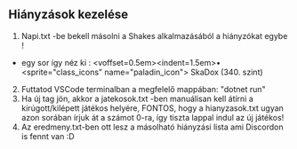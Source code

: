 ## Hiányzások kezelése

1. Napi.txt -be bekell másolni a Shakes alkalmazásából a hiányzókat egybe !
  - egy sor így néz ki : <voffset=0.5em><indent=1.5em>• <sprite="class_icons" name="paladin_icon"> SkaDox (340. szint)</indent></voffset>

2. Futtatod VSCode terminalban a megfelelő mappában: "dotnet run"
3. Ha új tag jön, akkor a jatekosok.txt -ben manuálisan kell átírni a kirúgott/kilépett játékos helyére, FONTOS, hogy a hianyzasok.txt ugyan azon sorában írjuk át a számot 0-ra, így tiszta lappal indul az új játékos!
4. Az eredmeny.txt-ben ott lesz a másolható hiányzási lista ami Discordon is fennt van :D

